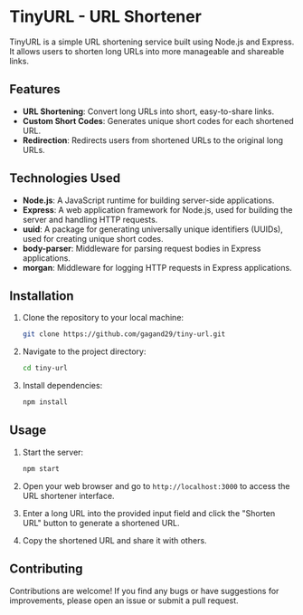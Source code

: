 # TinyURL - URL Shortener

TinyURL is a simple URL shortening service built using Node.js and Express. It allows users to shorten long URLs into more manageable and shareable links.

## Features

- **URL Shortening**: Convert long URLs into short, easy-to-share links.
- **Custom Short Codes**: Generates unique short codes for each shortened URL.
- **Redirection**: Redirects users from shortened URLs to the original long URLs.

## Technologies Used

- **Node.js**: A JavaScript runtime for building server-side applications.
- **Express**: A web application framework for Node.js, used for building the server and handling HTTP requests.
- **uuid**: A package for generating universally unique identifiers (UUIDs), used for creating unique short codes.
- **body-parser**: Middleware for parsing request bodies in Express applications.
- **morgan**: Middleware for logging HTTP requests in Express applications.

## Installation

1. Clone the repository to your local machine:

   ```bash
   git clone https://github.com/gagand29/tiny-url.git
   ```

2. Navigate to the project directory:

   ```bash
   cd tiny-url
   ```

3. Install dependencies:

   ```bash
   npm install
   ```

## Usage

1. Start the server:

   ```bash
   npm start
   ```

2. Open your web browser and go to `http://localhost:3000` to access the URL shortener interface.

3. Enter a long URL into the provided input field and click the "Shorten URL" button to generate a shortened URL.

4. Copy the shortened URL and share it with others.

## Contributing

Contributions are welcome! If you find any bugs or have suggestions for improvements, please open an issue or submit a pull request.

